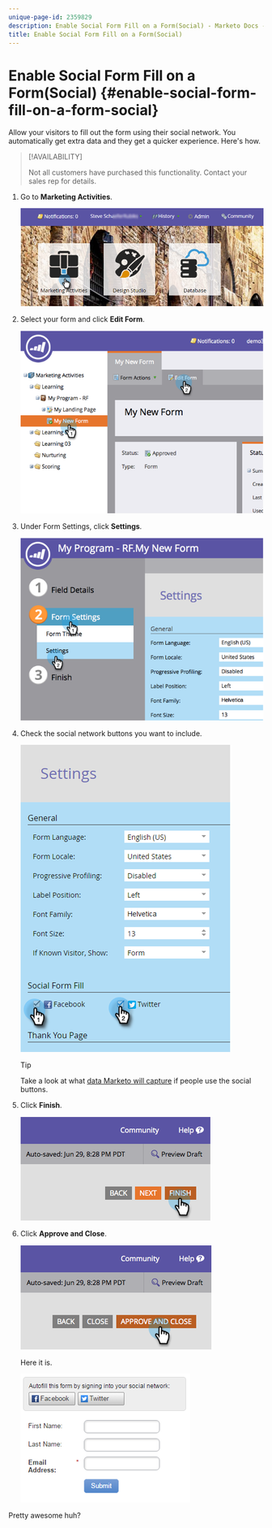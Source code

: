 ```yaml
---
unique-page-id: 2359829
description: Enable Social Form Fill on a Form(Social) - Marketo Docs - Product Documentation
title: Enable Social Form Fill on a Form(Social)
---
```


# Enable Social Form Fill on a Form(Social) {#enable-social-form-fill-on-a-form-social}

Allow your visitors to fill out the form using their social network. You automatically get extra data and they get a quicker experience. Here's how.

>[!AVAILABILITY]
>
>Not all customers have purchased this functionality. Contact your sales rep for details.

1. Go to **Marketing Activities**.

   ![](assets/login-marketing-activities-3.png)

1. Select your form and click **Edit Form**.

   ![](assets/image2014-9-15-16-3a35-3a54.png)

1. Under Form Settings, click **Settings**.

   ![](assets/image2014-9-15-16-3a36-3a4.png)

1. Check the social network buttons you want to include.

   ![](assets/image2016-4-28-16-3a38-3a58.png)

   >[!TIP]
   >
   >Take a look at what [data Marketo will capture](/help/marketo/product-docs/demand-generation/social/social-functions/manage-social-profile-data.md) if people use the social buttons.

1. Click **Finish**.

   ![](assets/image2014-9-15-16-3a36-3a26.png)

1. Click **Approve and Close**.

   ![](assets/image2014-9-15-16-3a36-3a33.png)

   Here it is.

   ![](assets/image2016-4-28-16-3a45-3a58.png)

Pretty awesome huh?
